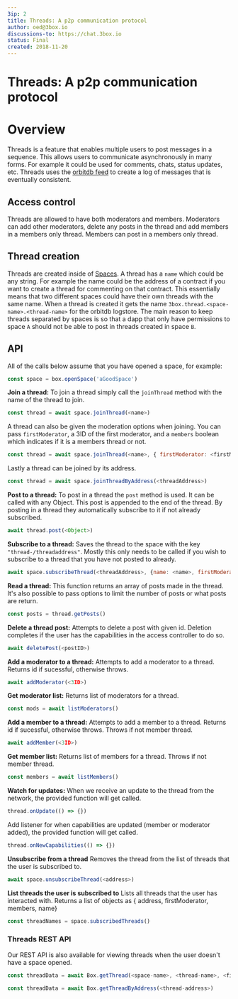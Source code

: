 ```yaml
---
3ip: 2
title: Threads: A p2p communication protocol
author: oed@3box.io
discussions-to: https://chat.3box.io
status: Final
created: 2018-11-20
---
```


# Threads: A p2p communication protocol

# Overview

Threads is a feature that enables multiple users to post messages in a sequence. This allows users to communicate asynchronously in many forms. For example it could be used for comments, chats, status updates, etc. Threads uses the [orbitdb feed](https://github.com/orbitdb/orbit-db/blob/master/API.md#orbitdbfeednameaddress) to create a log of messages that is eventually consistent.

## Access control

Threads are allowed to have both moderators and members. Moderators can add other moderators, delete any posts in the thread and add members in a members only thread. Members can post in a members only thread.

## Thread creation

Threads are created inside of [Spaces](./3ip-1.md). A thread has a `name` which could be any string. For example the name could be the address of a contract if you want to create a thread for commenting on that contract. This essentially means that two different spaces could have their own threads with the same name. When a thread is created it gets the name `3box.thread.<space-name>.<thread-name>` for the orbitdb logstore. The main reason to keep threads separated by spaces is so that a dapp that only have permissions to space `A` should not be able to post in threads created in space `B`.

## API

All of the calls below assume that you have opened a space, for example:
```js
const space = box.openSpace('aGoodSpace')
```

**Join a thread:**
To join a thread simply call the `joinThread` method with the name of the thread to join.
```js
const thread = await space.joinThread(<name>)
```

A thread can also be given the moderation options when joining. You can pass `firstModerator`, a 3ID of the first moderator, and a `members` boolean which indicates if it is a members thread or not.

```js
const thread = await space.joinThread(<name>, { firstModerator: <firstModerator>, members: <members>})
```

Lastly a thread can be joined by its address.

```js
const thread = await space.joinThreadByAddress(<threadAddress>)
```

**Post to a thread:**
To post in a thread the `post` method is used. It can be called with any Object. This post is appended to the end of the thread.
By posting in a thread they automatically subscribe to it if not already subscribed.
```js
await thread.post(<Object>)
```

**Subscribe to a thread:**
Saves the thread to the space with the key `"thread-/threadaddress"`. Mostly this only needs to be called if you wish to subscribe to a thread that you have not posted to already.
```js
await space.subscribeThread(<threadAddress>, {name: <name>, firstModerator: <firstModerator>, members: <members>})
```

**Read a thread:**
This function returns an array of posts made in the thread. It's also possible to pass options to limit the number of posts or what posts are return.

```js
const posts = thread.getPosts()
```

**Delete a thread post:**
Attempts to delete a post with given id. Deletion completes if the user has the capabilities in the access controller to do so.

```js
await deletePost(<postID>)
```

**Add a moderator to a thread:**
Attempts to add a moderator to a thread. Returns id if sucessful, otherwise throws.

```js
await addModerator(<3ID>)
```

**Get moderator list:**
Returns list of moderators for a thread.

```js
const mods = await listModerators()
```

**Add a member to a thread:**
Attempts to add a member to a thread. Returns id if sucessful, otherwise throws. Throws if not member thread.

```js
await addMember(<3ID>)
```

**Get member list:**
Returns list of members for a thread. Throws if not member thread.

```js
const members = await listMembers()
```

**Watch for updates:**
When we receive an update to the thread from the network, the provided function will get called.
```js
thread.onUpdate(() => {})
```

Add listener for when capabilities are updated (member or moderator added), the provided function will get called.

```js
thread.onNewCapabilities(() => {})
```

**Unsubscribe from a thread**
Removes the thread from the list of threads that the user is subscribed to.
```js
await space.unsubscribeThread(<address>)
```

**List threads the user is subscribed to**
Lists all threads that the user has interacted with. Returns a list of objects as { address, firstModerator, members, name}

```js
const threadNames = space.subscribedThreads()
```

### Threads REST API

Our REST API is also available for viewing threads when the user doesn't have a space opened.

```js
const threadData = await Box.getThread(<space-name>, <thread-name>, <firstModerator>, <members>)
```

```js
const threadData = await Box.getThreadByAddress(<thread-address>)
```
